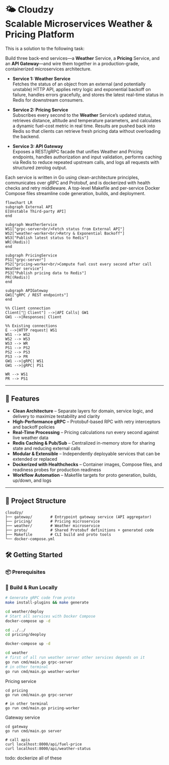 # 🌤️ Cloudzy<br>Scalable Microservices Weather & Pricing Platform

This is a solution to the following task: 

Build three back-end services—a **Weather** Service, a **Pricing** Service, and an **API Gateway**—and wire them together in a production-grade, containerized microservices architecture.

- **Service 1: Weather Service**  
  Fetches the status of an object from an external (and potentially unstable) HTTP API, applies retry logic and exponential backoff on failure, handles errors gracefully, and stores the latest real-time status in Redis for downstream consumers.

- **Service 2: Pricing Service**  
  Subscribes every second to the **Weather** Service’s updated status, retrieves distance, altitude and temperature parameters, and calculates a dynamic fuel-cost metric in real time. Results are pushed back into Redis so that clients can retrieve fresh pricing data without overloading the backend.

- **Service 3: API Gateway**  
  Exposes a REST/gRPC facade that unifies Weather and Pricing endpoints, handles authorization and input validation, performs caching via Redis to reduce repeated upstream calls, and logs all requests with structured zerolog output.

Each service is written in Go using clean-architecture principles, communicates over gRPC and Protobuf, and is dockerized with health checks and retry middleware. A top-level Makefile and per-service Docker Compose files streamline code generation, builds, and deployment.

```mermaid
flowchart LR
subgraph External API
E[Unstable Third-party API]
end

subgraph WeatherService
WS1["grpc-server<br/>Fetch status from External API"]
WS2["weather-worker<br/>Retry & Exponential Backoff"]
WS3["Publish latest status to Redis"]
WR[(Redis)]
end

subgraph PricingService
PS1["grpc-server"]
PS2["pricing-worker<br/>Compute fuel cost every second after call Weather service"]
PS3["Publish pricing data to Redis"]
PR[(Redis)]
end

subgraph APIGateway
GW1["gRPC / REST endpoints"]
end

%% Client connection
Client["👤 Client"] -->|API Calls| GW1
GW1 -->|Responses| Client

%% Existing connections
E -->|HTTP request| WS1
WS1 --> WS2
WS2 --> WS3
WS3 --> WR
PS1 --> PS2
PS2 --> PS3
PS3 --> PR
GW1 -->|gRPC| WS1
GW1 -->|gRPC| PS1

WR --> WS1
PR --> PS1
```

---

## 🚀 Features

- **Clean Architecture** – Separate layers for domain, service logic, and delivery to maximize testability and clarity  
- **High-Performance gRPC** – Protobuf-based RPC with retry interceptors and backoff policies  
- **Real-Time Processing** – Pricing calculations run every second against live weather data  
- **Redis Caching & Pub/Sub** – Centralized in-memory store for sharing state and reducing external calls  
- **Modular & Extensible** – Independently deployable services that can be extended or replaced  
- **Dockerized with Healthchecks** – Container images, Compose files, and readiness probes for production readiness  
- **Workflow Automation** – Makefile targets for proto generation, builds, up/down, and logs

---

## 📁 Project Structure

```
cloudzy/
├── gateway/        # Entrypoint gateway service (API aggregator)
├── pricing/        # Pricing microservice
├── weather/        # Weather microservice
├── proto/          # Shared Protobuf definitions + generated code
├── Makefile        # CLI build and proto tools
└── docker-compose.yml
```

## 🛠️ Getting Started

### 📦 Prerequisites

### 🔧 Build & Run Locally

```bash
# Generate gRPC code from proto
make install-plugins && make generate

cd weather/deploy
# Start all services with Docker Compose
docker-compose up -d

cd ../../
cd pricing/deoploy

docker-compose up -d

cd weather
# first of all run weather server other services depends on it
go run cmd/main.go grpc-server
# in other terminal
go run cmd/main.go weather-worker
```

Pricing service
```
cd pricing
go run cmd/main.go grpc-server

# in other terminal
go run cmd/main.go pricing-worker
```
Gateway service
```
cd gateway
go run cmd/main.go server

# call apis
curl localhost:8000/api/fuel-price
curl localhost:8000/api/weather-status
```
todo: dockerize all of these